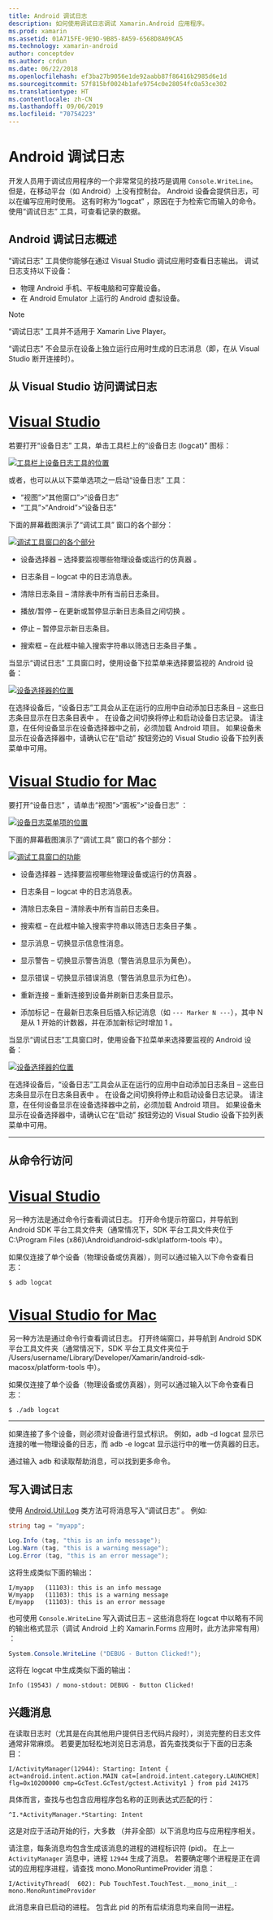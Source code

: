 ```yaml
---
title: Android 调试日志
description: 如何使用调试日志调试 Xamarin.Android 应用程序。
ms.prod: xamarin
ms.assetid: 01A715FE-9E9D-9B85-8A59-6568D8A09CA5
ms.technology: xamarin-android
author: conceptdev
ms.author: crdun
ms.date: 06/22/2018
ms.openlocfilehash: ef3ba27b9056e1de92aabb87f86416b2985d6e1d
ms.sourcegitcommit: 57f815bf0024b1afe9754c0e28054fc0a53ce302
ms.translationtype: HT
ms.contentlocale: zh-CN
ms.lasthandoff: 09/06/2019
ms.locfileid: "70754223"
---
```

# <a name="android-debug-log"></a>Android 调试日志

开发人员用于调试应用程序的一个非常常见的技巧是调用 `Console.WriteLine`。 但是，在移动平台（如 Android）上没有控制台。 Android 设备会提供日志，可以在编写应用时使用。 这有时称为“logcat”  ，原因在于为检索它而输入的命令。 使用“调试日志”  工具，可查看记录的数据。

## <a name="android-debug-log-overview"></a>Android 调试日志概述

“调试日志”  工具使你能够在通过 Visual Studio 调试应用时查看日志输出。 调试日志支持以下设备：

- 物理 Android 手机、平板电脑和可穿戴设备。
- 在 Android Emulator 上运行的 Android 虚拟设备。 

> [!NOTE]
> “调试日志”  工具并不适用于 Xamarin Live Player。

“调试日志”  不会显示在设备上独立运行应用时生成的日志消息（即，在从 Visual Studio 断开连接时）。

## <a name="accessing-the-debug-log-from-visual-studio"></a>从 Visual Studio 访问调试日志

# <a name="visual-studiotabwindows"></a>[Visual Studio](#tab/windows)

若要打开“设备日志”  工具，单击工具栏上的“设备日志 (logcat)”  图标：

[![工具栏上设备日志工具的位置](android-debug-log-images/vswin-01-logcat-sml.png)](android-debug-log-images/vswin-01-logcat.png#lightbox)

或者，也可以从以下菜单选项之一启动“设备日志”  工具：

- “视图”>“其他窗口”>“设备日志” 
- “工具”>“Android”>“设备日志” 

下面的屏幕截图演示了“调试工具”  窗口的各个部分：

[![调试工具窗口的各个部分](android-debug-log-images/vswin-03-features-sml.png)](android-debug-log-images/vswin-03-features.png#lightbox)

- 设备选择器 &ndash; 选择要监视哪些物理设备或运行的仿真器  。

- 日志条目  &ndash; logcat 中的日志消息表。

- 清除日志条目  &ndash; 清除表中所有当前日志条目。

- 播放/暂停 &ndash; 在更新或暂停显示新日志条目之间切换  。

- 停止  &ndash; 暂停显示新日志条目。

- 搜索框 &ndash; 在此框中输入搜索字符串以筛选日志条目子集  。

当显示“调试日志”  工具窗口时，使用设备下拉菜单来选择要监视的 Android 设备：

[![设备选择器的位置](android-debug-log-images/vswin-02-devices-combo-sml.png)](android-debug-log-images/vswin-02-devices-combo.png#lightbox)

在选择设备后，“设备日志”工具会从正在运行的应用中自动添加日志条目 &ndash; 这些日志条目显示在日志条目表中  。 在设备之间切换将停止和启动设备日志记录。 请注意，在任何设备显示在设备选择器中之前，必须加载 Android 项目。 如果设备未显示在设备选择器中，请确认它在“启动”  按钮旁边的 Visual Studio 设备下拉列表菜单中可用。

# <a name="visual-studio-for-mactabmacos"></a>[Visual Studio for Mac](#tab/macos)

要打开“设备日志”  ，请单击“视图”>“面板”>“设备日志”  ：

[![设备日志菜单项的位置](android-debug-log-images/vsmac-01-logcat-sml.png)](android-debug-log-images/vsmac-01-logcat.png#lightbox)

下面的屏幕截图演示了“调试工具”  窗口的各个部分：

[![调试工具窗口的功能](android-debug-log-images/vsmac-03-features-sml.png)](android-debug-log-images/vsmac-03-features.png#lightbox)

- 设备选择器 &ndash; 选择要监视哪些物理设备或运行的仿真器  。

- 日志条目  &ndash; logcat 中的日志消息表。

- 清除日志条目  &ndash; 清除表中所有当前日志条目。

- 搜索框 &ndash; 在此框中输入搜索字符串以筛选日志条目子集  。

- 显示消息  &ndash; 切换显示信息性消息。

- 显示警告  &ndash; 切换显示警告消息（警告消息显示为黄色）。

- 显示错误  &ndash; 切换显示错误消息（警告消息显示为红色）。

- 重新连接  &ndash; 重新连接到设备并刷新日志条目显示。

- 添加标记 &ndash; 在最新日志条目后插入标记消息（如 `--- Marker N ---`），其中 N 是从 1 开始的计数器，并在添加新标记时增加 1   。

当显示“调试日志”工具窗口时，使用设备下拉菜单来选择要监视的 Android 设备：

[![设备选择器的位置](android-debug-log-images/vsmac-02-devices-combo-sml.png)](android-debug-log-images/vsmac-02-devices-combo.png#lightbox)

在选择设备后，“设备日志”工具会从正在运行的应用中自动添加日志条目 &ndash; 这些日志条目显示在日志条目表中  。 在设备之间切换将停止和启动设备日志记录。 请注意，在任何设备显示在设备选择器中之前，必须加载 Android 项目。 如果设备未显示在设备选择器中，请确认它在“启动”  按钮旁边的 Visual Studio 设备下拉列表菜单中可用。

-----

## <a name="accessing-from-the-command-line"></a>从命令行访问

# <a name="visual-studiotabwindows"></a>[Visual Studio](#tab/windows)

另一种方法是通过命令行查看调试日志。 打开命令提示符窗口，并导航到 Android SDK 平台工具文件夹（通常情况下，SDK 平台工具文件夹位于 C:\\Program Files (x86)\\Android\\android-sdk\\platform-tools  中）。

如果仅连接了单个设备（物理设备或仿真器），则可以通过输入以下命令查看日志：

```shell
$ adb logcat
```

# <a name="visual-studio-for-mactabmacos"></a>[Visual Studio for Mac](#tab/macos)

另一种方法是通过命令行查看调试日志。 打开终端窗口，并导航到 Android SDK 平台工具文件夹（通常情况下，SDK 平台工具文件夹位于 /Users/username/Library/Developer/Xamarin/android-sdk-macosx/platform-tools  中）。

如果仅连接了单个设备（物理设备或仿真器），则可以通过输入以下命令查看日志：

```shell
$ ./adb logcat
```

-----

如果连接了多个设备，则必须对设备进行显式标识。 例如，adb -d logcat  显示已连接的唯一物理设备的日志，而 adb -e logcat  显示运行中的唯一仿真器的日志。

通过输入 adb  和读取帮助消息，可以找到更多命令。

## <a name="writing-to-the-debug-log"></a>写入调试日志

使用 [Android.Util.Log](xref:Android.Util.Log) 类方法可将消息写入“调试日志”  。
例如: 

```csharp
string tag = "myapp";

Log.Info (tag, "this is an info message");
Log.Warn (tag, "this is a warning message");
Log.Error (tag, "this is an error message");
```

这将生成类似下面的输出：

```shell
I/myapp   (11103): this is an info message
W/myapp   (11103): this is a warning message
E/myapp   (11103): this is an error message
```

也可使用 `Console.WriteLine` 写入调试日志 &ndash; 这些消息将在 logcat 中以略有不同的输出格式显示（调试 Android 上的 Xamarin.Forms 应用时，此方法非常有用）  ：

```csharp
System.Console.WriteLine ("DEBUG - Button Clicked!");
```

这将在 logcat 中生成类似下面的输出：

```
Info (19543) / mono-stdout: DEBUG - Button Clicked!
```

## <a name="interesting-messages"></a>兴趣消息

在读取日志时（尤其是在向其他用户提供日志代码片段时），浏览完整的日志文件通常非常麻烦。
若要更加轻松地浏览日志消息，首先查找类似于下面的日志条目：

```shell
I/ActivityManager(12944): Starting: Intent { act=android.intent.action.MAIN cat=[android.intent.category.LAUNCHER] flg=0x10200000 cmp=GcTest.GcTest/gctest.Activity1 } from pid 24175
```

具体而言，查找与也包含应用程序包名称的正则表达式匹配的行：

```shell
^I.*ActivityManager.*Starting: Intent
```

这是对应于活动开始的行，大多数  （并非全部）以下消息均应与应用程序相关。

请注意，每条消息均包含生成该消息的进程的进程标识符 (pid)。 在上一 `ActivityManager` 消息中，进程 `12944` 生成了消息。 若要确定哪个进程是正在调试的应用程序进程，请查找 mono.MonoRuntimeProvider  消息： 

```shell
I/ActivityThread(  602): Pub TouchTest.TouchTest.__mono_init__: mono.MonoRuntimeProvider
```

此消息来自已启动的进程。 包含此 pid 的所有后续消息均来自同一进程。
